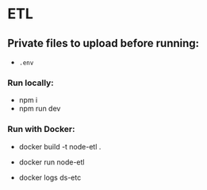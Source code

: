 # ETL

## Private files to upload before running:

- `.env`

### Run locally:

- npm i
- npm run dev

### Run with Docker:

- docker build -t node-etl .

- docker run node-etl

- docker logs ds-etc

